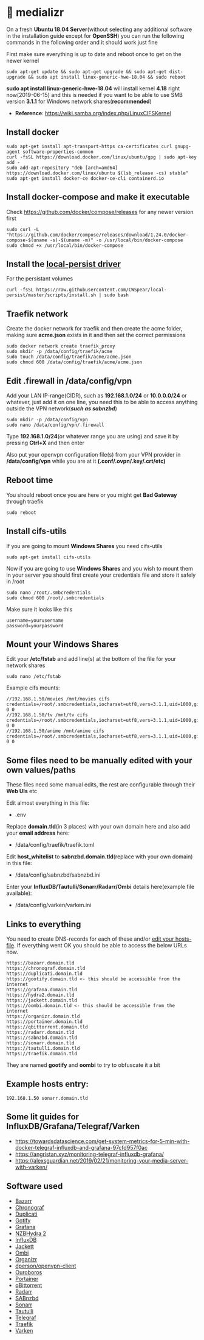 # :ocean: medializr
On a fresh **Ubuntu 18.04 Server**(without selecting any additional software in the installation guide except for **OpenSSH**) you can run the following commands in the following order and it should work just fine

First make sure everything is up to date and reboot once to get on the newer kernel
```
sudo apt-get update && sudo apt-get upgrade && sudo apt-get dist-upgrade && sudo apt install linux-generic-hwe-18.04 && sudo reboot
```
**sudo apt install linux-generic-hwe-18.04** will install kernel **4.18** right now(2019-06-15) and this is needed if you want to be able to use SMB version **3.1.1** for Windows network shares(**recommended**)
* **Reference**: https://wiki.samba.org/index.php/LinuxCIFSKernel

## Install docker
```
sudo apt-get install apt-transport-https ca-certificates curl gnupg-agent software-properties-common
curl -fsSL https://download.docker.com/linux/ubuntu/gpg | sudo apt-key add -
sudo add-apt-repository "deb [arch=amd64] https://download.docker.com/linux/ubuntu $(lsb_release -cs) stable"
sudo apt-get install docker-ce docker-ce-cli containerd.io
```
## Install docker-compose and make it executable
Check https://github.com/docker/compose/releases for any newer version first
```
sudo curl -L "https://github.com/docker/compose/releases/download/1.24.0/docker-compose-$(uname -s)-$(uname -m)" -o /usr/local/bin/docker-compose
sudo chmod +x /usr/local/bin/docker-compose
```
## Install the [local-persist driver](https://github.com/MatchbookLab/local-persist)
For the persistant volumes
```
curl -fsSL https://raw.githubusercontent.com/CWSpear/local-persist/master/scripts/install.sh | sudo bash
```
## Traefik network
Create the docker network for traefik and then create the acme folder, making sure **acme.json** exists in it and then set the correct permissions
```
sudo docker network create traefik_proxy
sudo mkdir -p /data/config/traefik/acme
sudo touch /data/config/traefik/acme/acme.json
sudo chmod 600 /data/config/traefik/acme/acme.json
```
## Edit .firewall in /data/config/vpn
Add your LAN IP-range(CIDR), such as **192.168.1.0/24** or **10.0.0.0/24** or whatever, just add it on one line, you need this to be able to access anything outside the VPN network(***such as sabnzbd***)
```
sudo mkdir -p /data/config/vpn
sudo nano /data/config/vpn/.firewall
```
Type **192.168.1.0/24**(or whatever range you are using) and save it by pressing **Ctrl+X** and then enter

Also put your openvpn configuration file(s) from your VPN provider in **/data/config/vpn** while you are at it **(.conf/.ovpn/.key/.crt/etc)**
## Reboot time
You should reboot once you are here or you might get **Bad Gateway** through traefik
```
sudo reboot
```
## Install cifs-utils
If you are going to mount **Windows Shares** you need cifs-utils
```
sudo apt-get install cifs-utils
```
Now if you are going to use **Windows Shares** and you wish to mount them in your server you should first create your credentials file and store it safely in /root
```
sudo nano /root/.smbcredentials
sudo chmod 600 /root/.smbcredentials
```
Make sure it looks like this
```
username=yourusername
password=yourpassword
```
## Mount your Windows Shares
Edit your **/etc/fstab** and add line(s) at the bottom of the file for your network shares
```
sudo nano /etc/fstab
```
Example cifs mounts:
```
//192.168.1.50/movies /mnt/movies cifs credentials=/root/.smbcredentials,iocharset=utf8,vers=3.1.1,uid=1000,gid=1000 0 0
//192.168.1.50/tv /mnt/tv cifs credentials=/root/.smbcredentials,iocharset=utf8,vers=3.1.1,uid=1000,gid=1000 0 0
//192.168.1.50/anime /mnt/anime cifs credentials=/root/.smbcredentials,iocharset=utf8,vers=3.1.1,uid=1000,gid=1000 0 0
```
## Some files need to be manually edited with your own values/paths
These files need some manual edits, the rest are configurable through their **Web UIs** etc

Edit almost everything in this file:

* .env

Replace **domain.tld**(in 3 places) with your own domain here and also add your **email address** here:

* /data/config/traefik/traefik.toml

Edit **host_whitelist** to **sabnzbd.domain.tld**(replace with your own domain) in this file:

* /data/config/sabnzbd/sabnzbd.ini

Enter your **InfluxDB/Tautulli/Sonarr/Radarr/Ombi** details here(example file available):

* /data/config/varken/varken.ini
## Links to everything
You need to create DNS-records for each of these and/or [edit your hosts-file](https://www.howtogeek.com/howto/27350/beginner-geek-how-to-edit-your-hosts-file/). If everything went OK you should be able to access the below URLs now.
```
https://bazarr.domain.tld
https://chronograf.domain.tld
https://duplicati.domain.tld
https://gootify.domain.tld <- this should be accessible from the internet
https://grafana.domain.tld
https://hydra2.domain.tld
https://jackett.domain.tld
https://oombi.domain.tld <- this should be accessible from the internet
https://organizr.domain.tld
https://portainer.domain.tld
https://qbittorrent.domain.tld
https://radarr.domain.tld
https://sabnzbd.domain.tld
https://sonarr.domain.tld
https://tautulli.domain.tld
https://traefik.domain.tld
```
They are named **gootify** and **oombi** to try to obfuscate it a bit
## Example hosts entry:
```
192.168.1.50 sonarr.domain.tld
```
## Some lit guides for InfluxDB/Grafana/Telegraf/Varken
* https://towardsdatascience.com/get-system-metrics-for-5-min-with-docker-telegraf-influxdb-and-grafana-97cfd957f0ac
* https://angristan.xyz/monitoring-telegraf-influxdb-grafana/
* https://alexsguardian.net/2019/02/21/monitoring-your-media-server-with-varken/
## Software used
* [Bazarr](https://github.com/morpheus65535/bazarr)
* [Chronograf](https://github.com/influxdata/chronograf)
* [Duplicati](https://github.com/duplicati/duplicati)
* [Gotify](https://github.com/gotify/server)
* [Grafana](https://github.com/grafana/grafana)
* [NZBHydra 2](https://github.com/theotherp/nzbhydra2)
* [InfluxDB](https://github.com/influxdata/influxdb)
* [Jackett](https://github.com/Jackett/Jackett)
* [Ombi](https://github.com/tidusjar/Ombi)
* [Organizr](https://github.com/causefx/Organizr)
* [dperson/openvpn-client](https://github.com/dperson/openvpn-client)
* [Ouroboros](https://github.com/pyouroboros/ouroboros)
* [Portainer](https://github.com/portainer/portainer)
* [qBittorrent](https://github.com/qbittorrent/qBittorrent)
* [Radarr](https://github.com/Radarr/Radarr)
* [SABnzbd](https://github.com/sabnzbd/sabnzbd)
* [Sonarr](https://github.com/Sonarr/Sonarr)
* [Tautulli](https://github.com/Tautulli/Tautulli)
* [Telegraf](https://github.com/influxdata/telegraf)
* [Traefik](https://github.com/containous/traefik)
* [Varken](https://github.com/Boerderij/Varken)

